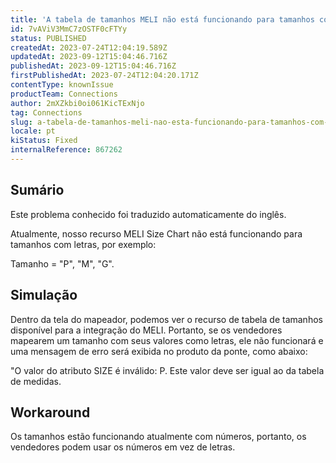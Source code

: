 ```yaml
---
title: 'A tabela de tamanhos MELI não está funcionando para tamanhos com letras'
id: 7vAViV3MmC7zOSTF0cFTYy
status: PUBLISHED
createdAt: 2023-07-24T12:04:19.589Z
updatedAt: 2023-09-12T15:04:46.716Z
publishedAt: 2023-09-12T15:04:46.716Z
firstPublishedAt: 2023-07-24T12:04:20.171Z
contentType: knownIssue
productTeam: Connections
author: 2mXZkbi0oi061KicTExNjo
tag: Connections
slug: a-tabela-de-tamanhos-meli-nao-esta-funcionando-para-tamanhos-com-letras
locale: pt
kiStatus: Fixed
internalReference: 867262
---
```


## Sumário

<div class="alert alert-info">
  <p>Este problema conhecido foi traduzido automaticamente do inglês.</p>
</div>



Atualmente, nosso recurso MELI Size Chart não está funcionando para tamanhos com letras, por exemplo:

Tamanho = "P", "M", "G".

## Simulação



Dentro da tela do mapeador, podemos ver o recurso de tabela de tamanhos disponível para a integração do MELI. Portanto, se os vendedores mapearem um tamanho com seus valores como letras, ele não funcionará e uma mensagem de erro será exibida no produto da ponte, como abaixo:

"O valor do atributo SIZE é inválido: P. Este valor deve ser igual ao da tabela de medidas.

## Workaround



Os tamanhos estão funcionando atualmente com números, portanto, os vendedores podem usar os números em vez de letras.





